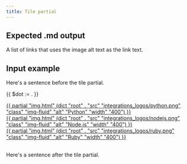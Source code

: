 ```yaml
---
title: Tile partial
---
```


## Expected .md output

A list of links that uses the image alt text as the link text.

## Input example

Here's a sentence before the tile partial.

{{ $dot := . }}
<div class="logs-containers">
    <div class="container cards-dd col-num-3">
        <div class="row row-cols-2 row-cols-sm-3 g-2 g-xl-3 justify-content-sm-center">
            <div class="col">
                <a class="card h-100" href="/serverless/installation/python/">
                    <div class="card-body text-center py-2 px-1">
                        {{ partial "img.html" (dict "root" . "src" "integrations_logos/python.png" "class" "img-fluid" "alt" "Python" "width" "400") }}
                    </div>
                </a>
            </div>
            <div class="col">
                <a class="card h-100" href="/serverless/installation/nodejs/">
                    <div class="card-body text-center py-2 px-1">
                        {{ partial "img.html" (dict "root" . "src" "integrations_logos/nodejs.png" "class" "img-fluid" "alt" "Node.js" "width" "400") }}
                    </div>
                </a>
            </div>
            <div class="col">
                <a class="card h-100" href="/serverless/installation/ruby/">
                    <div class="card-body text-center py-2 px-1">
                        {{ partial "img.html" (dict "root" . "src" "integrations_logos/ruby.png" "class" "img-fluid" "alt" "Ruby" "width" "400") }}
                    </div>
                </a>
            </div>
        </div>
    </div>
</div>
<br>

Here's a sentence after the tile partial.
